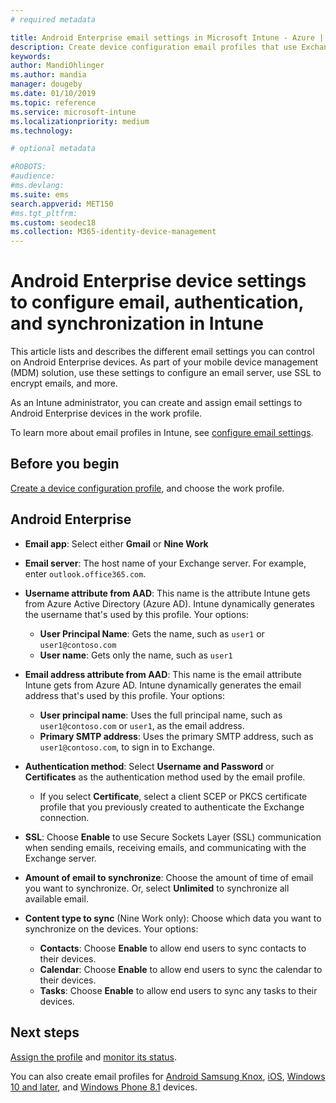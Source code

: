 ```yaml
---
# required metadata

title: Android Enterprise email settings in Microsoft Intune - Azure | Microsoft Docs
description: Create device configuration email profiles that use Exchange servers, and retrieve attributes from Azure Active Directory. Enable SSL or SMIME, authenticate users with certificates or username/password, and synchronize email and schedules on Android work profile devices using Microsoft Intune.
keywords:
author: MandiOhlinger
ms.author: mandia
manager: dougeby
ms.date: 01/10/2019
ms.topic: reference
ms.service: microsoft-intune
ms.localizationpriority: medium
ms.technology:

# optional metadata

#ROBOTS:
#audience:
#ms.devlang:
ms.suite: ems
search.appverid: MET150
#ms.tgt_pltfrm:
ms.custom: seodec18
ms.collection: M365-identity-device-management
---
```


# Android Enterprise device settings to configure email, authentication, and synchronization in Intune

This article lists and describes the different email settings you can control on Android Enterprise devices. As part of your mobile device management (MDM) solution, use these settings to configure an email server, use SSL to encrypt emails, and more.

As an Intune administrator, you can create and assign email settings to Android Enterprise devices in the work profile.

To learn more about email profiles in Intune, see [configure email settings](email-settings-configure.md).

## Before you begin

[Create a device configuration profile](email-settings-configure.md#create-a-device-profile), and choose the work profile.

## Android Enterprise

- **Email app**: Select either **Gmail** or **Nine Work**
- **Email server**: The host name of your Exchange server. For example, enter `outlook.office365.com`.
- **Username attribute from AAD**: This name is the attribute Intune gets from Azure Active Directory (Azure AD). Intune dynamically generates the username that's used by this profile. Your options:

  - **User Principal Name**: Gets the name, such as `user1` or `user1@contoso.com`
  - **User name**: Gets only the name, such as `user1`

- **Email address attribute from AAD**: This name is the email attribute Intune gets from Azure AD. Intune dynamically generates the email address that's used by this profile. Your options:
  - **User principal name**:  Uses the full principal name, such as `user1@contoso.com` or `user1`, as the email address.
  - **Primary SMTP address**: Uses the primary SMTP address, such as `user1@contoso.com`, to sign in to Exchange.

- **Authentication method**: Select **Username and Password** or **Certificates** as the authentication method used by the email profile.
  - If you select **Certificate**, select a client SCEP or PKCS certificate profile that you previously created to authenticate the Exchange connection.
- **SSL**: Choose **Enable** to use Secure Sockets Layer (SSL) communication when sending emails, receiving emails, and communicating with the Exchange server.
- **Amount of email to synchronize**: Choose the amount of time of email you want to synchronize. Or, select **Unlimited** to synchronize all available email.
- **Content type to sync** (Nine Work only): Choose which data you want to synchronize on the devices. Your options:
  - **Contacts**: Choose **Enable** to allow end users to sync contacts to their devices.
  - **Calendar**: Choose **Enable** to allow end users to sync the calendar to their devices.
  - **Tasks**: Choose **Enable** to allow end users to sync any tasks to their devices.

## Next steps

[Assign the profile](device-profile-assign.md) and [monitor its status](device-profile-monitor.md).

You can also create email profiles for [Android Samsung Knox](email-settings-android.md), [iOS](email-settings-ios.md), [Windows 10 and later](email-settings-windows-10.md), and [Windows Phone 8.1](email-settings-windows-phone-8-1.md) devices.
